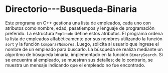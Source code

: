 # Directorio---Busqueda-Binaria
Este programa en C++ gestiona una lista de empleados, cada uno con atributos como nombre, edad, pasatiempos y lenguaje de programación preferido. La estructura `Empleado` define estos atributos. El programa ordena la lista de empleados alfabéticamente por sus nombres utilizando la función `sort` y la función `CompararNombres`. Luego, solicita al usuario que ingrese el nombre de un empleado para buscarlo. La búsqueda se realiza mediante un algoritmo de búsqueda binaria, implementado en la función `BinarySearch`. Si se encuentra al empleado, se muestran sus detalles; de lo contrario, se muestra un mensaje indicando que el empleado no fue encontrado.
